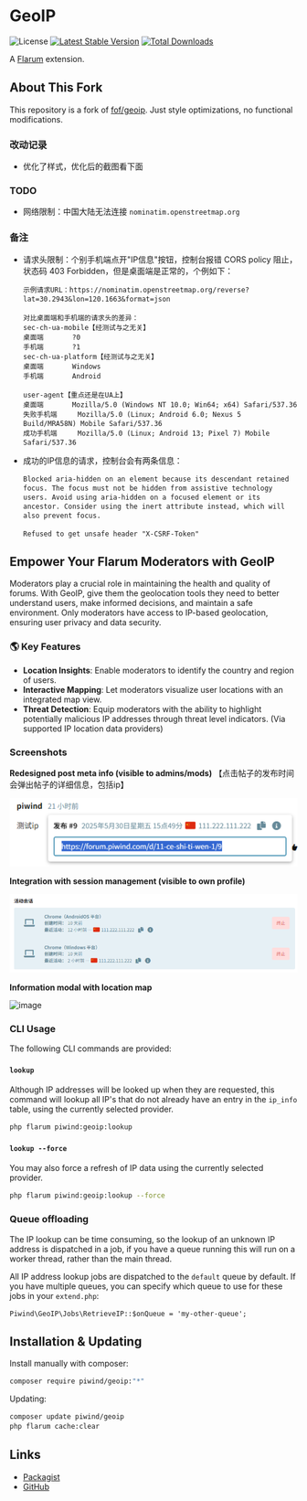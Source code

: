 # GeoIP

![License](https://img.shields.io/badge/license-MIT-blue.svg) [![Latest Stable Version](https://img.shields.io/packagist/v/piwind/geoip.svg)](https://packagist.org/packages/piwind/geoip) [![Total Downloads](https://img.shields.io/packagist/dt/piwind/geoip.svg)](https://packagist.org/packages/piwind/geoip)

A [Flarum](http://flarum.org) extension.

## About This Fork

This repository is a fork of [fof/geoip](https://github.com/FriendsOfFlarum/geoip). Just style optimizations, no functional modifications.

### 改动记录

- 优化了样式，优化后的截图看下面

### TODO

- 网络限制：中国大陆无法连接 `nominatim.openstreetmap.org`

### 备注

- 请求头限制：个别手机端点开"IP信息"按钮，控制台报错 CORS policy 阻止，状态码 403 Forbidden，但是桌面端是正常的，个例如下：

  ```
  示例请求URL：https://nominatim.openstreetmap.org/reverse?lat=30.2943&lon=120.1663&format=json
  
  对比桌面端和手机端的请求头的差异：
  sec-ch-ua-mobile【经测试与之无关】
  桌面端		?0
  手机端		?1
  sec-ch-ua-platform【经测试与之无关】
  桌面端		Windows
  手机端		Android
  
  user-agent【重点还是在UA上】
  桌面端		Mozilla/5.0 (Windows NT 10.0; Win64; x64) Safari/537.36
  失败手机端		Mozilla/5.0 (Linux; Android 6.0; Nexus 5 Build/MRA58N) Mobile Safari/537.36
  成功手机端		Mozilla/5.0 (Linux; Android 13; Pixel 7) Mobile Safari/537.36
  ```

- 成功的IP信息的请求，控制台会有两条信息：

  ```
  Blocked aria-hidden on an element because its descendant retained focus. The focus must not be hidden from assistive technology users. Avoid using aria-hidden on a focused element or its ancestor. Consider using the inert attribute instead, which will also prevent focus. 
  
  Refused to get unsafe header "X-CSRF-Token"
  ```

## Empower Your Flarum Moderators with GeoIP

Moderators play a crucial role in maintaining the health and quality of forums. With GeoIP, give them the geolocation tools they need to better understand users, make informed decisions, and maintain a safe environment. Only moderators have access to IP-based geolocation, ensuring user privacy and data security.

### 🌎 Key Features
- **Location Insights**: Enable moderators to identify the country and region of users.
- **Interactive Mapping**: Let moderators visualize user locations with an integrated map view.
- **Threat Detection**: Equip moderators with the ability to highlight potentially malicious IP addresses through threat level indicators. (Via supported IP location data providers)

### Screenshots
**Redesigned post meta info (visible to admins/mods)**
【点击帖子的发布时间会弹出帖子的详细信息，包括ip】

![image-20250531122201781](_MARKDOWN_ASSETS/README.assets/image-20250531122201781.png)

**Integration with session management (visible to own profile)**

![image-20250531122302057](_MARKDOWN_ASSETS/README.assets/image-20250531122302057.png)

**Information modal with location map**

![image](https://user-images.githubusercontent.com/16573496/269137411-ae7657f1-38b5-46ba-9bd7-df802696a882.png)

### CLI Usage

The following CLI commands are provided:

#### `lookup`

Although IP addresses will be looked up when they are requested, this command will lookup all IP's that do not already have an entry in the `ip_info` table, using the currently selected provider.

```sh
php flarum piwind:geoip:lookup
```

#### `lookup --force`

You may also force a refresh of IP data using the currently selected provider.

```sh
php flarum piwind:geoip:lookup --force
```

### Queue offloading

The IP lookup can be time consuming, so the lookup of an unknown IP address is dispatched in a job, if you have a queue running this will run on a worker thread, rather than the main thread.

All IP address lookup jobs are dispatched to the `default` queue by default. If you have multiple queues, you can specify which queue to use for these jobs in your `extend.php`:

```
Piwind\GeoIP\Jobs\RetrieveIP::$onQueue = 'my-other-queue';
```

## Installation & Updating

Install manually with composer:

```sh
composer require piwind/geoip:"*"
```

Updating:

```sh
composer update piwind/geoip
php flarum cache:clear
```

## Links

- [Packagist](https://packagist.org/packages/piwind/geoip)
- [GitHub](https://github.com/piwind/flarum-geoip)


